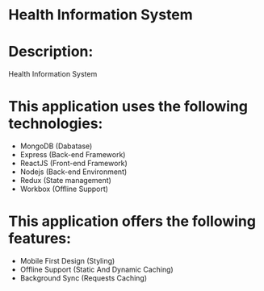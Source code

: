 # Health Information System

# Description:

Health Information System

# This application uses the following technologies:

- MongoDB (Dabatase)
- Express (Back-end Framework)
- ReactJS (Front-end Framework)
- Nodejs (Back-end Environment)
- Redux (State management)
- Workbox (Offline Support)

# This application offers the following features:

- Mobile First Design (Styling)
- Offline Support (Static And Dynamic Caching)
- Background Sync (Requests Caching)
